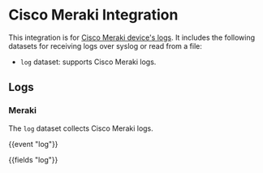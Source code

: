 # Cisco Meraki Integration

This integration is for [Cisco Meraki device's logs](https://developer.cisco.com/meraki/). It includes the following
datasets for receiving logs over syslog or read from a file:

- `log` dataset: supports Cisco Meraki logs.

## Logs

### Meraki

The `log` dataset collects Cisco Meraki logs.

{{event "log"}}

{{fields "log"}}
